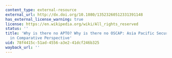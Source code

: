 ```yaml
---
content_type: external-resource
external_url: http://dx.doi.org/10.1080/13523260512331391148
has_external_license_warning: true
license: https://en.wikipedia.org/wiki/All_rights_reserved
status: ''
title: 'Why is there no APTO? Why is there no OSCAP: Asia Pacific Security Institutions
  in Comparative Perspective'
uid: 78f4415c-51ad-4556-a3e2-41dcf246b325
wayback_url: ''
---
```

